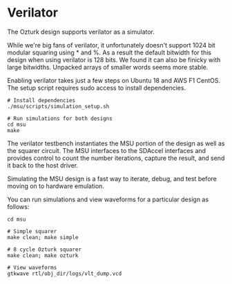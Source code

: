 # Verilator

The Ozturk design supports verilator as a simulator. 

While we're big fans of verilator, it unfortunately doesn't support 1024 bit modular squaring using * and %. As a result the default bitwidth for this design when using verilator is 128 bits. We found it can also be finicky with large bitwidths. Unpacked arrays of smaller words seems more stable.

Enabling verilator takes just a few steps on Ubuntu 18 and AWS F1 CentOS. The setup script requires sudo access to install dependencies.

```
# Install dependencies
./msu/scripts/simulation_setup.sh

# Run simulations for both designs
cd msu
make
```

The verilator testbench instantiates the MSU portion of the design as well as the squarer circuit. The MSU interfaces to the SDAccel interfaces and provides control to count the number iterations, capture the result, and send it back to the host driver. 

Simulating the MSU design is a fast way to iterate, debug, and test before moving on to hardware emulation. 

You can run simulations and view waveforms for a particular design as follows:
```
cd msu 

# Simple squarer
make clean; make simple

# 8 cycle Ozturk squarer
make clean; make ozturk

# View waveforms
gtkwave rtl/obj_dir/logs/vlt_dump.vcd
```
